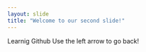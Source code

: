 ```yaml
---
layout: slide
title: "Welcome to our second slide!"
---
```

Learnig Github
Use the left arrow to go back!
